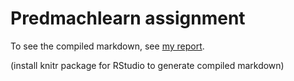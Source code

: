 Predmachlearn assignment
========================

To see the compiled markdown, see [my report](https://bplank.github.io/predmachlearn/). 

(install knitr package for RStudio to generate compiled markdown)